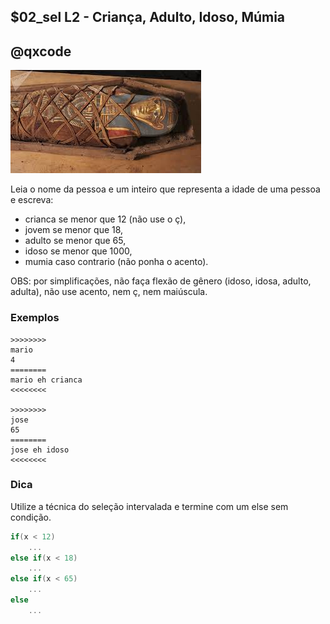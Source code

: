 ## $02_sel L2 - Criança, Adulto, Idoso, Múmia
## @qxcode

![](__capa.jpg)

Leia o nome da pessoa e um inteiro que representa a idade de uma pessoa e escreva:

*   crianca se menor que 12 (não use o ç),
*   jovem se menor que 18,
*   adulto se menor que 65,
*   idoso se menor que 1000,
*   mumia caso contrario (não ponha o acento).

OBS: por simplificações, não faça flexão de gênero (idoso, idosa, adulto, adulta), não use acento, nem ç, nem maiúscula. 


### Exemplos

```
>>>>>>>>
mario
4
========
mario eh crianca
<<<<<<<<

>>>>>>>>
jose
65
========
jose eh idoso
<<<<<<<<
```

### Dica
Utilize a técnica do seleção intervalada e termine com um else sem condição.

```c
if(x < 12)  
    ...  
else if(x < 18)  
    ...
else if(x < 65)  
    ...
else
    ...
```

